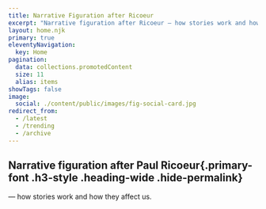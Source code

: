 ```yaml
---
title: Narrative Figuration after Ricoeur
excerpt: "Narrative figuration after Ricoeur — how stories work and how they affect us"
layout: home.njk
primary: true
eleventyNavigation:
  key: Home
pagination:
  data: collections.promotedContent
  size: 11
  alias: items
showTags: false
image:
  social: ./content/public/images/fig-social-card.jpg
redirect_from:
  - /latest
  - /trending
  - /archive
---
```


## Narrative figuration after Paul Ricoeur{.primary-font .h3-style .heading-wide .hide-permalink}

— how stories work and how they affect us.
